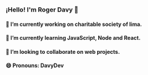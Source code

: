 ### ¡Hello! I'm Roger Davy 👋

#### 🔭 I’m currently working on charitable society of lima.
#### 🌱 I’m currently learning JavaScript, Node and React.
#### 👯 I’m looking to collaborate on web projects.
#### 😄 Pronouns: DavyDev 

<!--
**rcaichihua/rcaichihua** is a ✨ _special_ ✨ repository because its `README.md` (this file) appears on your GitHub profile.

Here are some ideas to get you started:

- 🔭 I’m currently working on Sociedad de Beneficencia de Lima
- 🌱 I’m currently learning JavaScript, Node and React.
- 👯 I’m looking to collaborate on web projects.
- 🤔 I’m looking for help with ...
- 💬 Ask me about ...
- 📫 How to reach me: ...
- 😄 Pronouns: DavDev
- ⚡ Fun fact: ...
-->
